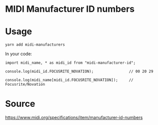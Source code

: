 # MIDI Manufacturer ID numbers

# Usage

    yarn add midi-manufacturers

In your code:

    import midi_name, * as midi_id from "midi-manufacturer-id";
    
    console.log(midi_id.FOCUSRITE_NOVATION);                // 00 20 29
    
    console.log(midi_name[midi_id.FOCUSRITE_NOVATION]);     // Focusrite/Novation

# Source

https://www.midi.org/specifications/item/manufacturer-id-numbers
